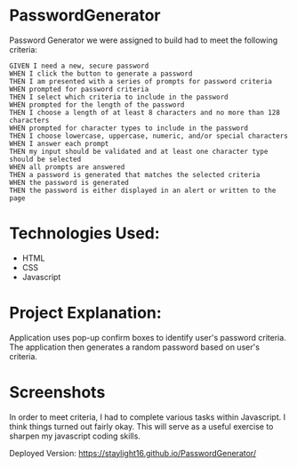 # PasswordGenerator


Password Generator we were assigned to build had to meet the following criteria: 


```
GIVEN I need a new, secure password
WHEN I click the button to generate a password
THEN I am presented with a series of prompts for password criteria
WHEN prompted for password criteria
THEN I select which criteria to include in the password
WHEN prompted for the length of the password
THEN I choose a length of at least 8 characters and no more than 128 characters
WHEN prompted for character types to include in the password
THEN I choose lowercase, uppercase, numeric, and/or special characters
WHEN I answer each prompt
THEN my input should be validated and at least one character type should be selected
WHEN all prompts are answered
THEN a password is generated that matches the selected criteria
WHEN the password is generated
THEN the password is either displayed in an alert or written to the page
```
# Technologies Used: 
* HTML
* CSS
* Javascript


# Project Explanation: 
Application uses pop-up confirm boxes to identify user's password criteria. The application then generates a random password based on user's criteria. 

# Screenshots



In order to meet criteria, I had to complete various tasks within Javascript. I think things turned out fairly okay. This will serve as a useful exercise to sharpen my javascript coding skills. 

Deployed Version:  https://staylight16.github.io/PasswordGenerator/ 
